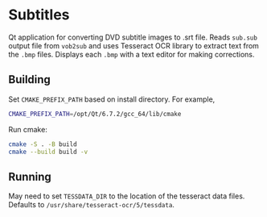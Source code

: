 # Subtitles

Qt application for converting DVD subtitle images to .srt file.
Reads `sub.sub` output file from `vob2sub` and uses Tesseract
OCR library to extract text from the `.bmp` files.  Displays
each `.bmp` with a text editor for making corrections.

## Building

Set `CMAKE_PREFIX_PATH` based on install directory.  For example,
```sh
CMAKE_PREFIX_PATH=/opt/Qt/6.7.2/gcc_64/lib/cmake
```

Run cmake:
```sh
cmake -S . -B build
cmake --build build -v
```

## Running
May need to set `TESSDATA_DIR` to the location of the tesseract data files.
Defaults to `/usr/share/tesseract-ocr/5/tessdata`.
